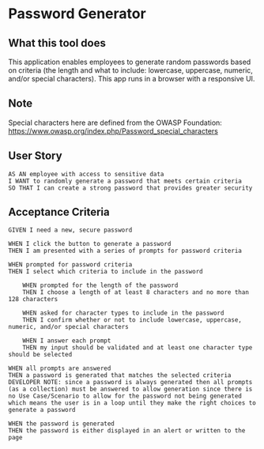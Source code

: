 # Password Generator

## What this tool does 

This application enables employees to generate random passwords based on criteria (the length and what to include: lowercase, uppercase, numeric, and/or special characters). This app runs in a browser with a  responsive UI.

## Note
Special characters here are defined from the OWASP Foundation: https://www.owasp.org/index.php/Password_special_characters 

## User Story

```
AS AN employee with access to sensitive data
I WANT to randomly generate a password that meets certain criteria
SO THAT I can create a strong password that provides greater security
```

## Acceptance Criteria

```
GIVEN I need a new, secure password

WHEN I click the button to generate a password
THEN I am presented with a series of prompts for password criteria

WHEN prompted for password criteria
THEN I select which criteria to include in the password

	WHEN prompted for the length of the password
	THEN I choose a length of at least 8 characters and no more than 128 characters

	WHEN asked for character types to include in the password
	THEN I confirm whether or not to include lowercase, uppercase, numeric, and/or special characters

	WHEN I answer each prompt
	THEN my input should be validated and at least one character type should be selected

WHEN all prompts are answered
THEN a password is generated that matches the selected criteria
DEVELOPER NOTE: since a password is always generated then all prompts (as a collection) must be answered to allow generation since there is no Use Case/Scenario to allow for the password not being generated which means the user is in a loop until they make the right choices to generate a password

WHEN the password is generated
THEN the password is either displayed in an alert or written to the page
```
